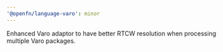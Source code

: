 ```yaml
---
'@openfn/language-varo': minor
---
```


Enhanced Varo adaptor to have better RTCW resolution when processing multiple
Varo packages.
